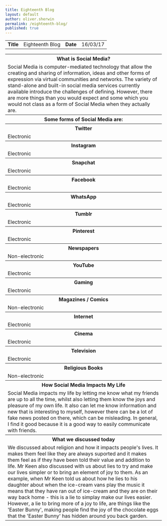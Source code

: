 ```yaml
---
title: Eighteenth Blog
layout: default
author: oliver.sherwin
permalink: /eighteenth-blog/
published: true
---
```


<table><tbody><tr><td><strong>Title</strong></td><td>Eighteenth Blog</td><td><strong>Date</strong></td><td>16/03/17</td></tr></table></tbody>

<table>
<tbody>
  <tr>
    <th>What is Social Media?</th>
  </tr>
  <tr>
    <td>Social Media is computer-mediated technology that allow the creating and sharing of information, ideas and other forms of expression via virtual communities and networks. The variety of stand-alone and built-in social media services currently available introduce the challenges of defining. However, there are more things than you would expect and some which you would not class as a form of Social Media when they actually are. </td>
  </tr>
  <tr>
    <th>Some forms of Social Media are:</th>
  </tr>
  <tr>
    <th>Twitter</th>
  </tr>
  <tr>
  <td>Electronic</td>
  </tr>
  <tr>
    <th>Instagram</th>
  </tr>
  <tr>
  <td>Electronic</td>
  </tr>
  <tr>
    <th>Snapchat</th>
  </tr>
  <tr>
  <td>Electronic</td>
  </tr>
  <tr>
    <th>Facebook</th>
  </tr>
  <tr>
  <td>Electronic</td>
  </tr>
  <tr>
    <th>WhatsApp</th>
  </tr>
  <tr>
  <td>Electronic</td>
  </tr>
  <tr>
    <th>Tumblr</th>
  </tr>
  <tr>
  <td>Electronic</td>
  </tr>
  <tr>
    <th>Pinterest</th>
  </tr>
  <tr>
  <td>Electronic</td>
  </tr>
  <tr>
    <th>Newspapers</th>
  </tr>
  <tr>
  <td>Non-electronic</td>
  </tr>
  <tr>
    <th>YouTube</th>
  </tr>
  <tr>
  <td>Electronic</td>
  </tr>
  <tr>
    <th>Gaming</th>
  </tr>
  <tr>
  <td>Electronic</td>
  </tr>
  <tr>
    <th>Magazines / Comics</th>
  </tr>
  <tr>
  <td>Non-electronic</td>
  </tr>
  <tr>
    <th>Internet</th>
  </tr>
  <tr>
  <td>Electronic</td>
  </tr>
  <tr>
    <th>Cinema</th>
  </tr>
  <tr>
  <td>Electronic</td>
  </tr>
  <tr>
    <th>Television</th>
  </tr>
  <tr>
  <td>Electronic</td>
  </tr>
  <tr>
  <th>Religious Books</th>
  </tr>
  <tr>
  <td>Non-electronic</td>
  <tr>
    <th>How Social Media Impacts My Life</th>
  </tr>
  <tr>
    <td>Social Media impacts my life by letting me know what my friends are up to all the time, whilst also letting them know the joys and pleasure of my own life. It also can let me know information and new that is interesting to myself, however there can be a lot of fake news posted on there, which can be misleading. In general, I find it good because it is a good way to easily communicate with friends.</td>
  </tr>
  <tr>
  <th>What we discussed today</th>
  </tr>
  <tr>
  <td>We discussed about religion and how it impacts people's lives. It makes them feel like they are always suported and it makes them feel as if they have been told their value and addition to life. Mr Keen also discussed with us about lies to try and make our lives simpler or to bring an element of joy to them. As an example, when Mr Keen told us about how he lies to his daughter about when the ice-cream vans play the music it means that they have ran out of ice-cream and they are on their way back home - this is a lie to simplay make our lives easier. However, a lie to bring more of a joy to life, are things like the 'Easter Bunny', making people find the joy of the chocolate eggs that the 'Easter Bunny' has hidden around you back garden.</td>
</tr>
</tbody>
</table>


